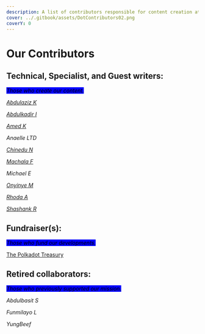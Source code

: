 ```yaml
---
description: A list of contributors responsible for content creation at Dot.alert().
cover: ../.gitbook/assets/DotContributors02.png
coverY: 0
---
```


# Our Contributors

## Technical, Specialist, and Guest writers:

_<mark style="background-color:blue;">Those who create our content.</mark>_

[_Abdulaziz K_](https://twitter.com/akdatti94)

[_Abdulkadir I_](https://twitter.com/Gambo00004)

[_Amed K_](https://twitter.com/Abdulra49391530)

_Anaelle LTD_

[_Chinedu N_](https://twitter.com/iam\_combi16)

[_Machala F_](https://twitter.com/IamZionFortune)

_Michael E_

[_Onyinye M_](https://twitter.com/ynnx\_\_\_)

[_Rhoda A_](https://twitter.com/Zoewrites1)

[_Shashank R_](https://twitter.com/Shashank\_Rai\_)



## **Fundraiser(s):**

_<mark style="background-color:blue;">Those who fund our developments.</mark>_

[The Polkadot Treasury](https://polkadot.subsquare.io/council/motion/263)



## Retired collaborators:

_<mark style="background-color:blue;">Those who previously supported our mission.</mark>_

_Abdulbasit S_

_Funmilayo L_

_YungBeef_

